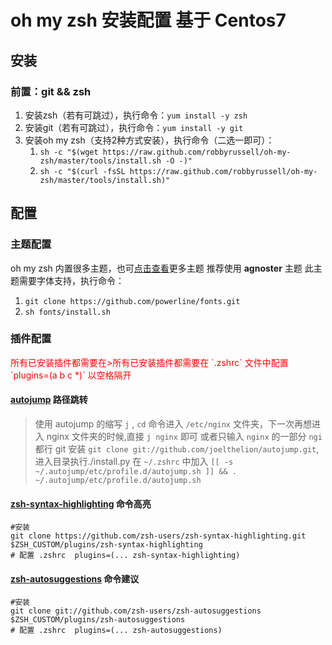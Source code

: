 # oh my zsh 安装配置  基于 Centos7

## 安装
### 前置：**git** && **zsh**
1. 安装zsh（若有可跳过），执行命令：`yum install -y zsh`
2. 安装git（若有可跳过），执行命令：`yum install -y git`
3. 安装oh my zsh（支持2种方式安装），执行命令（二选一即可）：
    1. `sh -c "$(wget https://raw.github.com/robbyrussell/oh-my-zsh/master/tools/install.sh -O -)"`
    2. `sh -c "$(curl -fsSL https://raw.github.com/robbyrussell/oh-my-zsh/master/tools/install.sh)"`

## 配置

### 主题配置
oh my zsh 内置很多主题，也可[点击查看](https://github.com/robbyrussell/oh-my-zsh/wiki/Themes)更多主题
推荐使用  **agnoster** 主题
此主题需要字体支持，执行命令：
1. `git clone https://github.com/powerline/fonts.git`
2. `sh fonts/install.sh`

### 插件配置

<p style="color:red">所有已安装插件都需要在>所有已安装插件都需要在 `.zshrc` 文件中配置 `plugins=(a b c *)` 以空格隔开</p>

#### [autojump](https://github.com/wting/autojump "autojump官网")  路径跳转

> 使用 autojump 的缩写 `j` , `cd` 命令进入 `/etc/nginx` 文件夹，下一次再想进入 nginx 文件夹的时候,直接 `j nginx` 即可
或者只输入 `nginx` 的一部分 `ngi` 都行
> git 安装 `git clone git://github.com/joelthelion/autojump.git`,进入目录执行./install.py
> 在 `~/.zshrc` 中加入 `[[ -s ~/.autojump/etc/profile.d/autojump.sh ]] && . ~/.autojump/etc/profile.d/autojump.sh`

#### [zsh-syntax-highlighting](https://github.com/zsh-users/zsh-syntax-highlighting "官网")  命令高亮

```shell
#安装
git clone https://github.com/zsh-users/zsh-syntax-highlighting.git $ZSH_CUSTOM/plugins/zsh-syntax-highlighting
# 配置 .zshrc  plugins=(... zsh-syntax-highlighting)
```

#### [zsh-autosuggestions](https://github.com/zsh-users/zsh-autosuggestions "官网") 命令建议
```shell
#安装
git clone git://github.com/zsh-users/zsh-autosuggestions $ZSH_CUSTOM/plugins/zsh-autosuggestions
# 配置 .zshrc  plugins=(... zsh-autosuggestions)
```







